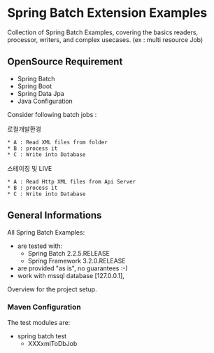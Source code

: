#  Spring Batch Extension Examples

Collection of Spring Batch Examples, covering the basics
readers, processor, writers, and complex usecases.
(ex : multi resource Job)

## OpenSource Requirement
* Spring Batch 
* Spring Boot
* Spring Data Jpa
* Java Configuration 

Consider following batch jobs :

로컬개발환경 
```
* A : Read XML files from folder  
* B : process it   
* C : Write into Database
```
스테이징 및 LIVE 
```
* A : Read Http XML files from Api Server   
* B : process it   
* C : Write into Database
```
## General Informations

All Spring Batch Examples:

* are tested with:
  * Spring Batch 2.2.5.RELEASE
  * Spring Framework 3.2.0.RELEASE
* are provided "as is", no guarantees :-)
* work with mssql database [127.0.0.1], 

Overview for the project setup.

### Maven Configuration

The test modules are:

* spring batch test
    * XXXxmlToDbJob

